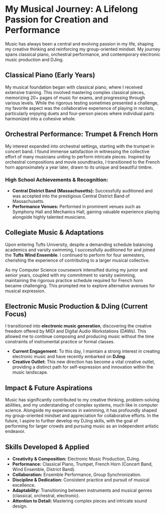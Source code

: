 # My Musical Journey: A Lifelong Passion for Creation and Performance

Music has always been a central and evolving passion in my life, shaping my creative thinking and reinforcing my group-oriented mindset. My journey spans classical piano, orchestral performance, and contemporary electronic music production and DJing.

## Classical Piano (Early Years)
My musical foundation began with classical piano, where I received extensive training. This involved mastering complex classical pieces, memorizing 20+ pages of music for exams, and progressing through various levels. While the rigorous testing sometimes presented a challenge, my favorite aspect was the collaborative experience of playing in recitals, particularly enjoying duets and four-person pieces where individual parts harmonized into a cohesive whole.

## Orchestral Performance: Trumpet & French Horn
My interest expanded into orchestral settings, starting with the trumpet in concert band. I found immense satisfaction in witnessing the collective effort of many musicians uniting to perform intricate pieces. Inspired by orchestral compositions and movie soundtracks, I transitioned to the French horn approximately a year later, drawn to its unique and beautiful timbre.

### High School Achievements & Recognition:
* **Central District Band (Massachusetts):** Successfully auditioned and was accepted into the prestigious Central District Band of Massachusetts.
* **Performance Venues:** Performed in prominent venues such as Symphony Hall and Mechanics Hall, gaining valuable experience playing alongside highly talented musicians.

## Collegiate Music & Adaptations
Upon entering Tufts University, despite a demanding schedule balancing academics and varsity swimming, I successfully auditioned for and joined the **Tufts Wind Ensemble**. I continued to perform for four semesters, cherishing the experience of contributing to a larger musical collective.

As my Computer Science coursework intensified during my junior and senior years, coupled with my commitment to varsity swimming, maintaining the rigorous practice schedule required for French horn became challenging. This prompted me to explore alternative avenues for musical expression.

## Electronic Music Production & DJing (Current Focus)
I transitioned into **electronic music generation**, discovering the creative freedom offered by MIDI and Digital Audio Workstations (DAWs). This allowed me to continue composing and producing music without the time constraints of instrumental practice or formal classes.

* **Current Engagement:** To this day, I maintain a strong interest in creating electronic music and have recently embarked on **DJing**.
* **Creative Outlet:** This new direction has become a vital creative outlet, providing a distinct path for self-expression and innovation within the music landscape.

## Impact & Future Aspirations
Music has significantly contributed to my creative thinking, problem-solving abilities, and my understanding of complex systems, much like in computer science. Alongside my experiences in swimming, it has profoundly shaped my group-oriented mindset and appreciation for collaborative efforts. In the future, I aspire to further develop my DJing skills, with the goal of performing for larger crowds and pursuing music as an independent artistic endeavor.

## Skills Developed & Applied
* **Creativity & Composition:** Electronic Music Production, DJing.
* **Performance:** Classical Piano, Trumpet, French Horn (Concert Band, Wind Ensemble, District Band).
* **Collaboration:** Ensemble Performance, Group Synchronization.
* **Discipline & Dedication:** Consistent practice and pursuit of musical excellence.
* **Adaptability:** Transitioning between instruments and musical genres (classical, orchestral, electronic).
* **Attention to Detail:** Mastering complex pieces and intricate sound design.